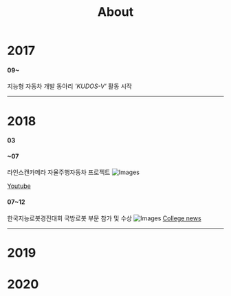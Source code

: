 ﻿---
title:	"About"
permalink: /about/
---

# 2017
#### 09~
지능형 자동차 개발 동아리 *'KUDOS-V'* 활동 시작 
- - -
# 2018
#### **03**

#### **~07**
라인스캔카메라  자율주행자동차 프로젝트
![Images](https://i.imgur.com/DaD8Hmu.png)

[Youtube](https://www.youtube.com/watch?v=b7wFls7sNAM)

#### **07~12**
한국지능로봇경진대회 국방로봇 부문 참가 및 수상
![Images](https://wfile.kookmin.ac.kr/files-v2/14.jpg?type=image&id=f356a75078fec3aad9b370cb9f28a6da)
[College news](https://www.kookmin.ac.kr/site/ecampus/new/people/2637)
- - -
# 2019
# 2020
